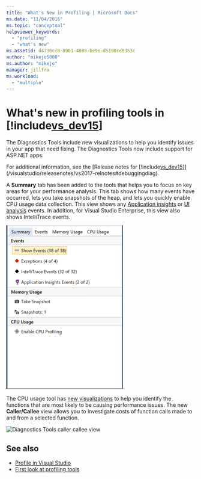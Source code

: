 ```yaml
---
title: "What's New in Profiling | Microsoft Docs"
ms.date: "11/04/2016"
ms.topic: "conceptual"
helpviewer_keywords:
  - "profiling"
  - "what's new"
ms.assetid: d4736cc8-8961-4089-be9e-d5190ce8353c
author: "mikejo5000"
ms.author: "mikejo"
manager: jillfra
ms.workload:
  - "multiple"
---
```

# What's new in profiling tools in [!include[vs_dev15](../misc/includes/vs_dev15_md.md)]

The Diagnostics Tools include new visualizations to help you identify issues in your app that need fixing. The Diagnostics Tools now include support for ASP.NET apps.

For additional information, see the [Release notes for [!include[vs_dev15](../misc/includes/vs_dev15_md.md)]](/visualstudio/releasenotes/vs2017-relnotes#debuggingdiag).

A **Summary** tab has been added to the tools that helps you to focus on key areas for your performance analysis. This tab shows how many events have occurred, lets you take snapshots of the heap, and lets you quickly enable CPU usage data collection. This view shows any [Application insights](/azure/azure-monitor/app/visual-studio) or [UI analysis](/visualstudio/releasenotes/vs2017-relnotes#UIAnalysis) events. In addition, for Visual Studio Enterprise, this view also shows IntelliTrace events.

![Diagnostics Tools Summary tab](../profiling/media/DiagToolsSummaryTab-2.png "DiagToolsSummaryTab")

The CPU usage tool has [new visualizations](../profiling/Beginners-Guide-to-Performance-Profiling.md) to help you identify the functions that are most likely to be causing performance issues. The new **Caller/Callee** view allows you to investigate costs of function calls made to and from a selected function.

![Diagnostics Tools caller callee view](../profiling/media/DiagToolsCallerCallee.png "DiagToolsCallerCallee")

## See also

- [Profile in Visual Studio](../profiling/index.md)
- [First look at profiling tools](../profiling/profiling-feature-tour.md)